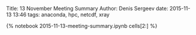 Title: 13 November Meeting Summary
Author: Denis Sergeev
date: 2015-11-13 13:46
tags: anaconda, hpc, netcdf, xray

{% notebook 2015-11-13-meeting-summary.ipynb cells[2:] %}